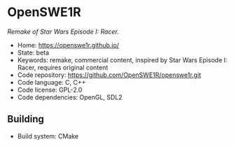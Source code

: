 # OpenSWE1R

_Remake of Star Wars Episode I: Racer._

- Home: https://openswe1r.github.io/
- State: beta
- Keywords: remake, commercial content, inspired by Star Wars Episode I: Racer, requires original content
- Code repository: https://github.com/OpenSWE1R/openswe1r.git
- Code language: C, C++
- Code license: GPL-2.0
- Code dependencies: OpenGL, SDL2

## Building

- Build system: CMake